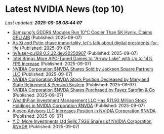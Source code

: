 # Latest NVIDIA News (top 10)
_Last updated: **2025-09-08 08:44:07**_

- [Samsung's GDDR6 Modules Run 10°C Cooler Than SK Hynix, Claims GPU AIB](https://www.techpowerup.com/340751/samsungs-gddr6-modules-run-10-c-cooler-than-sk-hynix-claims-gpu-aib) (Published: 2025-09-07)
- [As Xi and Putin chase immortality, let's talk about digital presidents-for-life](https://www.theregister.com/2025/09/07/immortal_digital_dictators/) (Published: 2025-09-07)
- [nvfuser-cu128 0.2.32.dev20250907](https://pypi.org/project/nvfuser-cu128/0.2.32.dev20250907/) (Published: 2025-09-07)
- [Intel Brings More APO-Tuned Games to "Arrow Lake" with Up to 14% FPS Increase](https://www.techpowerup.com/340749/intel-brings-more-apo-tuned-games-to-arrow-lake-with-up-to-14-fps-increase) (Published: 2025-09-07)
- [NVIDIA Corporation $NVDA Shares Sold by Jackson Square Partners LLC](https://www.etfdailynews.com/2025/09/07/nvidia-corporation-nvda-shares-sold-by-jackson-square-partners-llc/) (Published: 2025-09-07)
- [NVIDIA Corporation $NVDA Stock Position Decreased by Maryland State Retirement & Pension System](https://www.etfdailynews.com/2025/09/07/nvidia-corporation-nvda-stock-position-decreased-by-maryland-state-retirement-pension-system/) (Published: 2025-09-07)
- [NVIDIA Corporation $NVDA Shares Purchased by Fayez Sarofim & Co](https://www.etfdailynews.com/2025/09/07/nvidia-corporation-nvda-shares-purchased-by-fayez-sarofim-co/) (Published: 2025-09-07)
- [WealthPlan Investment Management LLC Has $11.93 Million Stock Holdings in NVIDIA Corporation $NVDA](https://www.etfdailynews.com/2025/09/07/wealthplan-investment-management-llc-has-11-93-million-stock-holdings-in-nvidia-corporation-nvda/) (Published: 2025-09-07)
- [Alesco Advisors LLC Increases Position in NVIDIA Corporation $NVDA](https://www.etfdailynews.com/2025/09/07/alesco-advisors-llc-increases-position-in-nvidia-corporation-nvda/) (Published: 2025-09-07)
- [Y.D. More Investments Ltd Sells 7,936 Shares of NVIDIA Corporation $NVDA](https://www.etfdailynews.com/2025/09/07/y-d-more-investments-ltd-sells-7936-shares-of-nvidia-corporation-nvda/) (Published: 2025-09-07)
